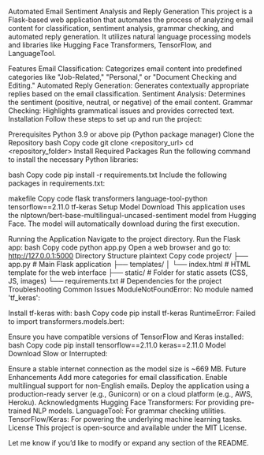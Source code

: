 Automated Email Sentiment Analysis and Reply Generation
This project is a Flask-based web application that automates the process of analyzing email content for classification, sentiment analysis, grammar checking, and automated reply generation. It utilizes natural language processing models and libraries like Hugging Face Transformers, TensorFlow, and LanguageTool.

Features
Email Classification: Categorizes email content into predefined categories like "Job-Related," "Personal," or "Document Checking and Editing."
Automated Reply Generation: Generates contextually appropriate replies based on the email classification.
Sentiment Analysis: Determines the sentiment (positive, neutral, or negative) of the email content.
Grammar Checking: Highlights grammatical issues and provides corrected text.
Installation
Follow these steps to set up and run the project:

Prerequisites
Python 3.9 or above
pip (Python package manager)
Clone the Repository
bash
Copy code
git clone <repository_url>
cd <repository_folder>
Install Required Packages
Run the following command to install the necessary Python libraries:

bash
Copy code
pip install -r requirements.txt
Include the following packages in requirements.txt:

makefile
Copy code
flask
transformers
language-tool-python
tensorflow==2.11.0
tf-keras
Setup
Model Download
This application uses the nlptown/bert-base-multilingual-uncased-sentiment model from Hugging Face. The model will automatically download during the first execution.

Running the Application
Navigate to the project directory.
Run the Flask app:
bash
Copy code
python app.py
Open a web browser and go to: http://127.0.0.1:5000
Directory Structure
plaintext
Copy code
project/
├── app.py                # Main Flask application
├── templates/
│   └── index.html        # HTML template for the web interface
├── static/               # Folder for static assets (CSS, JS, images)
└── requirements.txt      # Dependencies for the project
Troubleshooting
Common Issues
ModuleNotFoundError: No module named 'tf_keras':

Install tf-keras with:
bash
Copy code
pip install tf-keras
RuntimeError: Failed to import transformers.models.bert:

Ensure you have compatible versions of TensorFlow and Keras installed:
bash
Copy code
pip install tensorflow==2.11.0 keras==2.11.0
Model Download Slow or Interrupted:

Ensure a stable internet connection as the model size is ~669 MB.
Future Enhancements
Add more categories for email classification.
Enable multilingual support for non-English emails.
Deploy the application using a production-ready server (e.g., Gunicorn) or on a cloud platform (e.g., AWS, Heroku).
Acknowledgments
Hugging Face Transformers: For providing pre-trained NLP models.
LanguageTool: For grammar checking utilities.
TensorFlow/Keras: For powering the underlying machine learning tasks.
License
This project is open-source and available under the MIT License.

Let me know if you’d like to modify or expand any section of the README.
